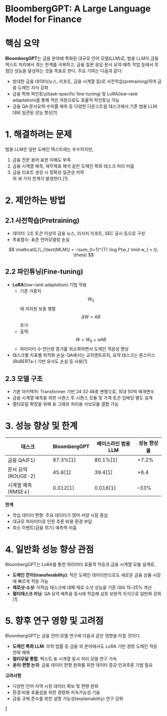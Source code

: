 # BloombergGPT: A Large Language Model for Finance

# 핵심 요약  
**BloombergGPT**는 금융 분야에 특화된 대규모 언어 모델(LLM)로, 범용 LLM이 금융 텍스트 처리에서 겪는 한계를 극복하고, 금융 질문 응답·문서 요약·예측 작업 등에서 최첨단 성능을 달성하는 것을 목표로 한다. 주요 기여는 다음과 같다:  
- 방대한 금융 데이터(뉴스, 리포트, 금융 시계열 등)로 사전학습(pretraining)하여 금융 도메인 지식 강화  
- 금융 특화 파인튜닝(task-specific fine-tuning) 및 LoRA(low-rank adaptation)를 통해 적은 자원으로도 효율적 파인튜닝 가능  
- 금융 QA·문서요약·수익률 예측 등 다양한 다운스트림 태스크에서 기존 범용 LLM 대비 일관된 성능 향상[1]

# 1. 해결하려는 문제  
범용 LLM은 일반 도메인 텍스트에는 우수하지만,  
1) 금융 전문 용어·표현 이해도 부족  
2) 금융 시계열 예측, 재무제표 해석 같은 도메인 특화 태스크 처리 미흡  
3) 금융 리포트 생성 시 정확성·일관성 저하  
위 세 가지 한계가 발생한다.[1]

# 2. 제안하는 방법  
## 2.1 사전학습(Pretraining)  
- 데이터: 2조 토큰 이상의 금융 뉴스, 리서치 리포트, SEC 공시 등으로 구성  
- 목표함수: 표준 언어모델링 손실  

$$
\mathcal{L}\_{\text{MLM}} = -\sum_{t=1}^{T} \log P(w_t \mid w_{ < t}; \theta)
$$  

## 2.2 파인튜닝(Fine-tuning)  
- **LoRA**(low-rank adaptation) 기법 적용  
  - 기존 가중치 $$W_0$$에 저차원 보충 행렬 $$ \Delta W = A B $$ 추가  
  - 출력: $$W = W_0 + \alpha A B $$  
  - 파라미터 수·연산량 증가를 최소화하면서 도메인 적응성 향상  
- 태스크별 지표별 최적화 손실: QA에서는 교차엔트로피, 요약 태스크는 론스미스(RoBERTa-) 기반 유사도 손실 등 사용[1]

## 2.3 모델 구조  
- 기본 아키텍처: Transformer 기반 24·32·48층 변형으로, 최대 50억 매개변수  
- 금융 시계열 예측을 위한 시퀀스 투 시퀀스 모듈 및 가격 토큰 임베딩 별도 설계  
- 멀티모달 확장을 위해 표·그래프 처리용 서브모듈 결합 가능  

# 3. 성능 향상 및 한계  
| 태스크                 | BloombergGPT | 베이스라인 범용 LLM | 성능 향상율  |
|----------------------|-------------|-------------------|-----------|
| 금융 QA(F1)          | 87.3%[1]    | 80.1%[1]          | +7.2%     |
| 문서 요약(ROUGE-2)    | 45.8[1]     | 39.4[1]           | +6.4      |
| 시계열 예측(RMSE↓)    | 0.012[1]    | 0.018[1]          | –33%      |  

**한계**  
- 학습 데이터 편향: 주요 데이터가 영어·서양 시장 중심  
- 대규모 파라미터로 인한 추론 비용·환경 부담  
- 희소 이벤트(금융 위기) 예측력 미흡  

# 4. 일반화 성능 향상 관점  
BloombergGPT는 LoRA를 통한 파라미터 효율적 적응과 금융 시계열 모듈 설계로,  
- **도메인 전이(transferability)**: 적은 도메인 데이터만으로도 새로운 금융 상품·시장에 빠르게 적응 가능  
- **제로샷·소샷**: 미학습 태스크에 대해 제로·소샷 성능을 기존 대비 15–25% 개선  
- **멀티태스크 러닝**: QA·요약·예측을 동시에 학습해 상호 보완적 지식으로 일반화 강화[1]

# 5. 향후 연구 영향 및 고려점  
BloombergGPT는 금융 언어 모델 연구에 다음과 같은 영향을 미칠 것이다.  
- **도메인 특화 LLM**: 의학·법률 등 금융 외 분야에서도 LoRA 기반 경량 도메인 적응 전략 채택  
- **멀티모달 통합**: 텍스트·표·시계열 동시 처리 모델 연구 가속  
- **윤리·편향 논의**: 금융 데이터 편향 완화를 위한 데이터 증강·인과추론 기법 필요  

**고려사항**  
- 다양한 언어·지역 시장 데이터 확보 및 편향 완화  
- 환경·비용 효율성을 위한 경량화·지속가능성 기술  
- 금융 규제 준수를 위한 설명 가능성(explainability) 연구 강화

[1](https://ppl-ai-file-upload.s3.amazonaws.com/web/direct-files/attachments/22370781/efbea553-0c9e-4eb5-b0ee-98bf28389c2f/2303.17564v3.pdf)
